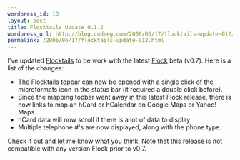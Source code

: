 ```yaml
--- 
wordpress_id: 18
layout: post
title: Flocktails Update 0.1.2
wordpress_url: http://blog.codeeg.com/2006/06/17/flocktails-update-012/
permalink: /2006/06/17/flocktails-update-012.html
---
```

I've updated <a title="Flocktails Extension for the Flock Browser" href="http://blog.codeeg.com/flocktails-extension/">Flocktails</a> to be work with the latest <a title="The Flock Browser" href="http://www.flock.com">Flock</a> beta (v0.7).  Here is a list of the changes:
<ul>
	<li>The Flocktails topbar can now be opened with a single click of the microformats icon in the status bar (it required a double click before).</li>
	<li>Since the mapping topbar went away in this latest Flock release, there is now links to map an hCard or hCalendar on Google Maps or Yahoo! Maps.</li>
	<li>hCard data will now scroll if there is a lot of data to display</li>
	<li>Multiple telephone #'s are now displayed, along with the phone type.</li>
</ul>
Check it out and let me know what you think.  Note that this release is not compatible with any version Flock prior to v0.7.
